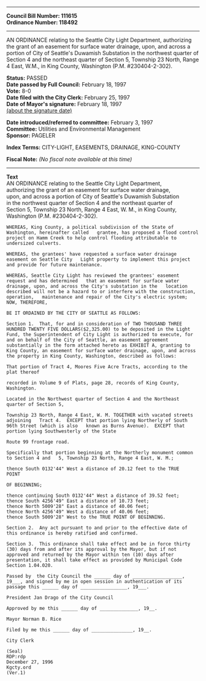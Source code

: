 * * * * *  
  
**Council Bill Number: [](#h0)[](#h2)111615**   
**Ordinance Number: 118492**  
  
* * * * *  
  
AN ORDINANCE relating to the Seattle City Light Department, authorizing the grant of an easement for surface water drainage, upon, and across a portion of City of Seattle's Duwamish Substation in the northwest quarter of Section 4 and the northeast quarter of Section 5, Township 23 North, Range 4 East, W.M., in King County, Washington (P.M. \#230404-2-302).  
  
**Status:** PASSED   
**Date passed by Full Council:** February 18, 1997   
**Vote:** 8-0   
**Date filed with the City Clerk:** February 25, 1997   
**Date of Mayor's signature:** February 18, 1997   
[(about the signature date)](/~public/approvaldate.htm)   
  
  
**Date introduced/referred to committee:** February 3, 1997   
**Committee:** Utilities and Environmental Management   
**Sponsor:** PAGELER   
  
**Index Terms:** CITY-LIGHT, EASEMENTS, DRAINAGE, KING-COUNTY  
  
**Fiscal Note:** *(No fiscal note available at this time)*  
  
* * * * *  
  
**Text**  
    AN ORDINANCE relating to the Seattle City Light Department,  
    authorizing the grant of an   easement for surface water drainage,  
    upon, and across a portion of City of Seattle's   Duwamish Substation  
    in the northwest quarter of Section 4 and the northeast quarter   of  
    Section 5, Township 23 North, Range 4 East, W. M., in King County,  
    Washington   (P.M. #230404-2-302).  
  
    WHEREAS, King County, a political subdivision of the State of  
    Washington, hereinafter called   grantee, has proposed a flood control  
    project on Hamm Creek to help control flooding attributable to  
    undersized culverts.  
  
    WHEREAS, the grantees' have requested a surface water drainage  
    easement on Seattle City   Light property to implement this project  
    and provide for future maintenance.  
  
    WHEREAS, Seattle City Light has reviewed the grantees' easement  
    request and has determined   that an easement for surface water  
    drainage, upon, and across the City's substation in the   location  
    described will not be a hazard to or interfere with the construction,  
    operation,   maintenance and repair of the City's electric system;  
    NOW, THEREFORE,  
  
    BE IT ORDAINED BY THE CITY OF SEATTLE AS FOLLOWS:  
  
    Section 1.  That, for and in consideration of TWO THOUSAND THREE  
    HUNDRED TWENTY FIVE DOLLARS($2,325.00) to be deposited in the Light  
    Fund, the Superintendent of City Light is authorized to execute, for  
    and on behalf of the City of Seattle, an easement agreement  
    substantially in the form attached hereto as EXHIBIT A, granting to  
    King County, an easement for surface water drainage, upon, and across  
    the property in King County, Washington, described as follows:  
  
    That portion of Tract 4, Moores Five Acre Tracts, according to the  
    plat thereof  
  
    recorded in Volume 9 of Plats, page 28, records of King County,  
    Washington.  
  
    Located in the Northwest quarter of Section 4 and the Northeast  
    quarter of Section 5,  
  
    Township 23 North, Range 4 East, W. M. TOGETHER with vacated streets  
    adjoining   Tract 4.  EXCEPT that portion lying Northerly of South  
    96th Street (which is also   known as Burns Avenue).  EXCEPT that  
    portion lying Southwesterly of the State  
  
    Route 99 frontage road.  
  
    Specifically that portion beginning at the Northerly monument common  
    to Section 4 and   5, Township 23 North, Range 4 East, W. M.;  
  
    thence South 0132'44" West a distance of 20.12 feet to the TRUE  
    POINT  
  
    OF BEGINNING;  
  
    thence continuing South 0132'44" West a distance of 39.52 feet;  
    thence South 4256'49" East a distance of 10.73 feet;  
    thence North 5009'28" East a distance of 40.06 feet;  
    thence North 4256'49" West a distance of 40.06 feet;  
    thence South 5009'28" West to the TRUE POINT OF BEGINNING.  
  
    Section 2.  Any act pursuant to and prior to the effective date of  
    this ordinance is hereby ratified and confirmed.  
  
    Section 3.  This ordinance shall take effect and be in force thirty  
    (30) days from and after its approval by the Mayor, but if not  
    approved and returned by the Mayor within ten (10) days after  
    presentation, it shall take effect as provided by Municipal Code  
    Section 1.04.020.  
  
    Passed by  the City Council the ______ day of __________________,  
    19___, and signed by me in open session in authentication of its  
    passage this ______ day of _________________, 19___.  
  
    President Jan Drago of the City Council  
  
    Approved by me this ______ day of ______________, 19__.  
  
    Mayor Norman B. Rice  
  
    Filed by me this ______ day of _______________, 19__.  
  
    City Clerk  
  
    (Seal)  
    RDP:rdp  
    December 27, 1996  
    Kgcty.ord  
    (Ver.1)  
